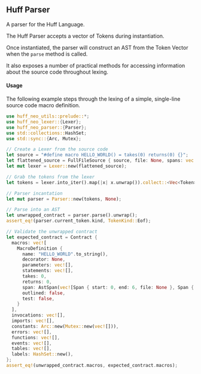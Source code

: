 ## Huff Parser

A parser for the Huff Language.

The Huff Parser accepts a vector of Tokens during instantiation.

Once instantiated, the parser will construct an AST from the Token Vector when the `parse`
method is called.

It also exposes a number of practical methods for accessing information about the source code
throughout lexing.

#### Usage

The following example steps through the lexing of a simple, single-line source code macro
definition.

```rust
use huff_neo_utils::prelude::*;
use huff_neo_lexer::{Lexer};
use huff_neo_parser::{Parser};
use std::collections::HashSet;
use std::sync::{Arc, Mutex};

// Create a Lexer from the source code
let source = "#define macro HELLO_WORLD() = takes(0) returns(0) {}";
let flattened_source = FullFileSource { source, file: None, spans: vec![] };
let mut lexer = Lexer::new(flattened_source);

// Grab the tokens from the lexer
let tokens = lexer.into_iter().map(|x| x.unwrap()).collect::<Vec<Token>>();

// Parser incantation
let mut parser = Parser::new(tokens, None);

// Parse into an AST
let unwrapped_contract = parser.parse().unwrap();
assert_eq!(parser.current_token.kind, TokenKind::Eof);

// Validate the unwrapped contract
let expected_contract = Contract {
  macros: vec![
    MacroDefinition {
      name: "HELLO_WORLD".to_string(),
      decorator: None,
      parameters: vec![],
      statements: vec![],
      takes: 0,
      returns: 0,
      span: AstSpan(vec![Span { start: 0, end: 6, file: None }, Span { start: 8, end: 12, file: None }, Span { start: 14, end: 24, file: None }, Span { start: 25, end: 25, file: None }, Span { start: 26, end: 26, file: None }, Span { start: 28, end: 28, file: None }, Span { start: 30, end: 34, file: None }, Span { start: 35, end: 35, file: None }, Span { start: 36, end: 36, file: None }, Span { start: 37, end: 37, file: None }, Span { start: 39, end: 45, file: None }, Span { start: 46, end: 46, file: None }, Span { start: 47, end: 47, file: None }, Span { start: 48, end: 48, file: None }, Span { start: 50, end: 50, file: None }, Span { start: 51, end: 51, file: None }]),
      outlined: false,
      test: false,
    }
  ],
  invocations: vec![],
  imports: vec![],
  constants: Arc::new(Mutex::new(vec![])),
  errors: vec![],
  functions: vec![],
  events: vec![],
  tables: vec![],
  labels: HashSet::new(),
};
assert_eq!(unwrapped_contract.macros, expected_contract.macros);
```